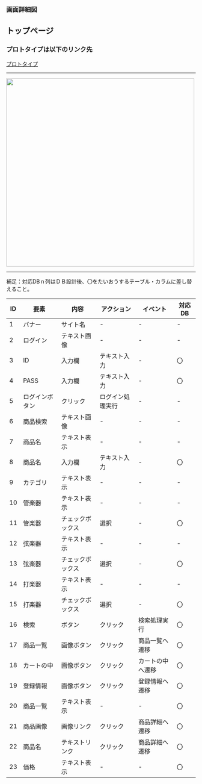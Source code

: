 ### 画面詳細図
## トップページ
### プロトタイプは以下のリンク先
[プロトタイプ](https://www.figma.com/file/FeymzbmYI4WIfwOm9OyjkJ/Untitled?node-id=1%3A2)
*****
<img src="![image](https://user-images.githubusercontent.com/82856388/126254984-1a93417e-57c9-4d65-9933-7d00df62d503.png)
" width="500">

*****
補足：対応DBｎ列はＤＢ設計後、〇をたいおうするテーブル・カラムに差し替えること。

| ID | 要素 | 内容 | アクション | イベント | 対応DB |
|----|------|------|-----------|----------|--------|
|1   |バナー|サイト名|-         |-         |-       |
|2   |ログイン|テキスト画像|-   |-         |-       |
|3   |ID    |入力欄|テキスト入力|-         |〇      |
|4   |PASS|入力欄|テキスト入力  |-         |〇      |
|5   |ログインボタン|クリック|ログイン処理実行|-|-   |
|6   |商品検索|テキスト画像|-   |-         |-       |
|7   |商品名 |テキスト表示 |-   |-         |-       |
|8   |商品名 |入力欄 |テキスト入力|-       |〇      |
|9   |カテゴリ|テキスト表示|-   |-         |-       |
|10  |管楽器 |テキスト表示|-    |-         |-       |
|11  |管楽器 |チェックボックス|選択|-      |〇      |
|12  |弦楽器 |テキスト表示|-    |-         |-       |
|13  |弦楽器 |チェックボックス|選択|-      |〇      |
|14  |打楽器 |テキスト表示|-    |-         |-       |
|15  |打楽器 |チェックボックス|選択|-      |〇      |
|16  |検索  |ボタン |クリック   |検索処理実行|〇  　|
|17  |商品一覧|画像ボタン|クリック|商品一覧へ遷移|〇|
|18  |カートの中|画像ボタン|クリック|カートの中へ遷移|〇|
|19  |登録情報|画像ボタン|クリック|登録情報へ遷移|〇 |
|20  |商品一覧|テキスト表示|-     |-        |〇     |
|21  |商品画像|画像リンク|クリック|商品詳細へ遷移|〇 |
|22  |商品名 |テキストリンク|クリック|商品詳細へ遷移|〇|
|23  |価格   |テキスト表示|-      |-        |〇     |
